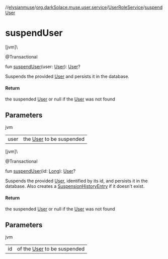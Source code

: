 //[elysianmuse](../../../index.md)/[org.darkSolace.muse.user.service](../index.md)/[UserRoleService](index.md)/[suspendUser](suspend-user.md)

# suspendUser

[jvm]\

@Transactional

fun [suspendUser](suspend-user.md)(user: [User](../../org.darkSolace.muse.user.model/-user/index.md)): [User](../../org.darkSolace.muse.user.model/-user/index.md)?

Suspends the provided [User](../../org.darkSolace.muse.user.model/-user/index.md) and persists it in the database.

#### Return

the suspended [User](../../org.darkSolace.muse.user.model/-user/index.md) or null if the [User](../../org.darkSolace.muse.user.model/-user/index.md) was not found

## Parameters

jvm

| | |
|---|---|
| user | the [User](../../org.darkSolace.muse.user.model/-user/index.md) to be suspended |

[jvm]\

@Transactional

fun [suspendUser](suspend-user.md)(id: [Long](https://kotlinlang.org/api/latest/jvm/stdlib/kotlin/-long/index.html)): [User](../../org.darkSolace.muse.user.model/-user/index.md)?

Suspends the provided [User](../../org.darkSolace.muse.user.model/-user/index.md), identified by its id, and persists it in the database. Also creates a [SuspensionHistoryEntry](../../org.darkSolace.muse.user.model/-suspension-history-entry/index.md) if it doesn't exist.

#### Return

the suspended [User](../../org.darkSolace.muse.user.model/-user/index.md) or null if the [User](../../org.darkSolace.muse.user.model/-user/index.md) was not found

## Parameters

jvm

| | |
|---|---|
| id | of the [User](../../org.darkSolace.muse.user.model/-user/index.md) to be suspended |
